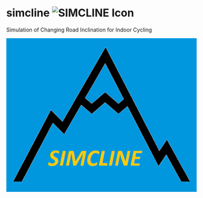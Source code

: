 # simcline <img src="../images/SC_logo.png" width="200" height="121" alt="SIMCLINE Icon">
Simulation of Changing Road Inclination for Indoor Cycling

![SIMCLINE Logo](https://github.com/Berg0162/simcline/blob/master/images/SC_logo.png)

